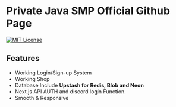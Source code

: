 # Private Java SMP Official Github Page
[![MIT License](https://img.shields.io/badge/License-MIT-green.svg)](https://choosealicense.com/licenses/mit/)

## Features

- Working Login/Sign-up System
- Working Shop
- Database Include **Upstash for Redis, Blob and Neon**
- Next.js API AUTH and discord login Function.
- Smooth & Responsive
  
